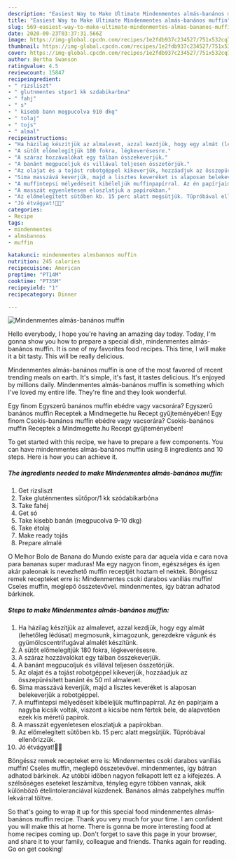 ```yaml
---
description: "Easiest Way to Make Ultimate Mindenmentes almás-banános muffin"
title: "Easiest Way to Make Ultimate Mindenmentes almás-banános muffin"
slug: 569-easiest-way-to-make-ultimate-mindenmentes-almas-bananos-muffin
date: 2020-09-23T03:37:31.566Z
image: https://img-global.cpcdn.com/recipes/1e2fdb937c234527/751x532cq70/mindenmentes-almas-bananos-muffin-recept-foto.jpg
thumbnail: https://img-global.cpcdn.com/recipes/1e2fdb937c234527/751x532cq70/mindenmentes-almas-bananos-muffin-recept-foto.jpg
cover: https://img-global.cpcdn.com/recipes/1e2fdb937c234527/751x532cq70/mindenmentes-almas-bananos-muffin-recept-foto.jpg
author: Bertha Swanson
ratingvalue: 4.5
reviewcount: 15847
recipeingredient:
- " rizsliszt"
- " glutnmentes stpor1 kk szdabikarbna"
- " fahj"
- " s"
- " kisebb bann megpucolva 910 dkg"
- " tolaj"
- " tojs"
- " almal"
recipeinstructions:
- "Ha házilag készítjük az almalevet, azzal kezdjük, hogy egy almát (lehetőleg lédúsat) megmosunk, kimagozunk, gerezdekre vágunk és gyümölcscentrifugával almalét készítünk."
- "A sütőt előmelegítjük 180 fokra, légkeverésesre."
- "A száraz hozzávalókat egy tálban összekeverjük."
- "A banánt megpucoljuk és villával teljesen összetörjük."
- "Az olajat és a tojást robotgéppel kikeverjük, hozzáadjuk az összepürésített banánt és 50 ml almalevet."
- "Sima masszává keverjük, majd a lisztes keveréket is alaposan belekeverjük a robotgéppel."
- "A muffintepsi mélyedéseit kibéleljük muffinpapírral. Az én papírjaim a nagyba kicsik voltak, viszont a kicsibe nem fértek bele, de alapvetően ezek kis méretű papírok."
- "A masszát egyenletesen eloszlatjuk a papírokban."
- "Az előmelegített sütőben kb. 15 perc alatt megsütjük. Tűpróbával ellenőrizzük."
- "Jó étvágyat!🍎🍌"
categories:
- Recipe
tags:
- mindenmentes
- almsbannos
- muffin

katakunci: mindenmentes almsbannos muffin 
nutrition: 245 calories
recipecuisine: American
preptime: "PT14M"
cooktime: "PT35M"
recipeyield: "1"
recipecategory: Dinner

---
```



![Mindenmentes almás-banános muffin](https://img-global.cpcdn.com/recipes/1e2fdb937c234527/751x532cq70/mindenmentes-almas-bananos-muffin-recept-foto.jpg)

Hello everybody, I hope you're having an amazing day today. Today, I'm gonna show you how to prepare a special dish, mindenmentes almás-banános muffin. It is one of my favorites food recipes. This time, I will make it a bit tasty. This will be really delicious.

Mindenmentes almás-banános muffin is one of the most favored of recent trending meals on earth. It's simple, it's fast, it tastes delicious. It's enjoyed by millions daily. Mindenmentes almás-banános muffin is something which I've loved my entire life. They're fine and they look wonderful.

Egy finom Egyszerű banános muffin ebédre vagy vacsorára? Egyszerű banános muffin Receptek a Mindmegette.hu Recept gyűjteményében! Egy finom Csokis-banános muffin ebédre vagy vacsorára? Csokis-banános muffin Receptek a Mindmegette.hu Recept gyűjteményében!


To get started with this recipe, we have to prepare a few components. You can have mindenmentes almás-banános muffin using 8 ingredients and 10 steps. Here is how you can achieve it.

<!--inarticleads1-->

##### The ingredients needed to make Mindenmentes almás-banános muffin:

1. Get  rizsliszt
1. Take  gluténmentes sütőpor/1 kk szódabikarbóna
1. Take  fahéj
1. Get  só
1. Take  kisebb banán (megpucolva 9-10 dkg)
1. Take  étolaj
1. Make ready  tojás
1. Prepare  almalé


O Melhor Bolo de Banana do Mundo existe para dar aquela vida e cara nova para bananas super maduras! Ma egy nagyon finom, egészséges és igen akár paleonak is nevezhető muffin receptjét hoztam el nektek. Böngéssz remek recepteket erre is: Mindenmentes csoki darabos vaníliás muffin! Cseles muffin, meglepő összetevővel. mindenmentes, így bátran adhatod bárkinek. 

<!--inarticleads2-->

##### Steps to make Mindenmentes almás-banános muffin:

1. Ha házilag készítjük az almalevet, azzal kezdjük, hogy egy almát (lehetőleg lédúsat) megmosunk, kimagozunk, gerezdekre vágunk és gyümölcscentrifugával almalét készítünk.
1. A sütőt előmelegítjük 180 fokra, légkeverésesre.
1. A száraz hozzávalókat egy tálban összekeverjük.
1. A banánt megpucoljuk és villával teljesen összetörjük.
1. Az olajat és a tojást robotgéppel kikeverjük, hozzáadjuk az összepürésített banánt és 50 ml almalevet.
1. Sima masszává keverjük, majd a lisztes keveréket is alaposan belekeverjük a robotgéppel.
1. A muffintepsi mélyedéseit kibéleljük muffinpapírral. Az én papírjaim a nagyba kicsik voltak, viszont a kicsibe nem fértek bele, de alapvetően ezek kis méretű papírok.
1. A masszát egyenletesen eloszlatjuk a papírokban.
1. Az előmelegített sütőben kb. 15 perc alatt megsütjük. Tűpróbával ellenőrizzük.
1. Jó étvágyat!🍎🍌


Böngéssz remek recepteket erre is: Mindenmentes csoki darabos vaníliás muffin! Cseles muffin, meglepő összetevővel. mindenmentes, így bátran adhatod bárkinek. Az utóbbi időben nagyon felkapott lett ez a kifejezés. A szélsőséges eseteket leszámítva, tényleg egyre többen vannak, akik különböző ételintoleranciával küzdenek. Banános almás zabpelyhes muffin lekvárral töltve. 

So that's going to wrap it up for this special food mindenmentes almás-banános muffin recipe. Thank you very much for your time. I am confident you will make this at home. There is gonna be more interesting food at home recipes coming up. Don't forget to save this page in your browser, and share it to your family, colleague and friends. Thanks again for reading. Go on get cooking!
